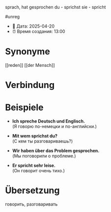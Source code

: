 sprach, hat gesprochen
du - sprichst
sie - spricht

#unreg
- 📍 Дата: 2025-04-20
- ⏰ Время создания: 13:00
# Synonyme
[[reden]]
[[der Mensch]]
# Verbindung 

# Beispiele
- **Ich spreche Deutsch und Englisch.**  
    (Я говорю по-немецки и по-английски.)
    
- **Mit wem sprichst du?**  
    (С кем ты разговариваешь?)
    
- **Wir haben über das Problem gesprochen.**  
    (Мы поговорили о проблеме.)
    
- **Er spricht sehr leise.**  
    (Он говорит очень тихо.)
# Übersetzung
говорить, разговаривать